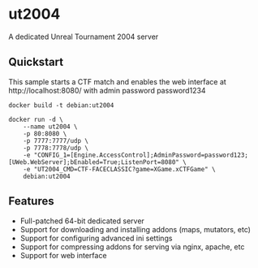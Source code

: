 # ut2004
A dedicated Unreal Tournament 2004 server

## Quickstart

This sample starts a CTF match and enables the web interface at http://localhost:8080/ with admin password password1234

```
docker build -t debian:ut2004

docker run -d \
    --name ut2004 \
    -p 80:8080 \
    -p 7777:7777/udp \
    -p 7778:7778/udp \
    -e "CONFIG_1=[Engine.AccessControl];AdminPassword=password123;[UWeb.WebServer];bEnabled=True;ListenPort=8080" \
    -e "UT2004_CMD=CTF-FACECLASSIC?game=XGame.xCTFGame" \
    debian:ut2004
```



## Features

* Full-patched 64-bit dedicated server
* Support for downloading and installing addons (maps, mutators, etc)
* Support for configuring advanced ini settings
* Support for compressing addons for serving via nginx, apache, etc
* Support for web interface
